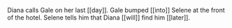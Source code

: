 Diana calls Gale on her last [[day]]. Gale bumped [[into]] Selene at the front of the hotel. Selene tells him that Diana [[will]] find him [[later]].
